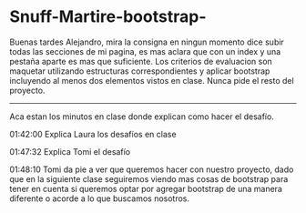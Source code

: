 # Snuff-Martire-bootstrap-
Buenas tardes Alejandro, mira la consigna en ningun momento dice subir todas las secciones de mi pagina, es mas aclara que con un index y una pestaña aparte 
es mas que suficiente. Los criterios de evaluacion son maquetar utilizando estructuras correspondientes y aplicar bootstrap incluyendo al menos dos elementos
vistos en clase. Nunca pide el resto del proyecto.

----------------------------------------------------------------------------------------------------------------------------------------------------------------
Aca estan los minutos en clase donde explican como hacer el desafío.

01:42:00 Explica Laura los desafíos en clase

01:47:32 Explica Tomi el desafío

01:48:10 Tomi da pie a ver que queremos hacer con nuestro proyecto, 
dado que en la siguiente clase seguiremos viendo mas cosas de bootstrap para tener en cuenta si queremos 
optar por agregar bootstrap de una manera diferente o acorde a lo que buscamos nosotros.
